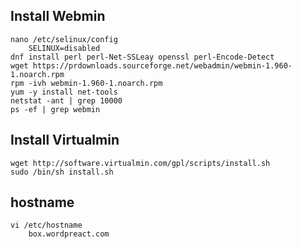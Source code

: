 ## Install Webmin
```
nano /etc/selinux/config
    SELINUX=disabled
dnf install perl perl-Net-SSLeay openssl perl-Encode-Detect    
wget https://prdownloads.sourceforge.net/webadmin/webmin-1.960-1.noarch.rpm
rpm -ivh webmin-1.960-1.noarch.rpm
yum -y install net-tools
netstat -ant | grep 10000
ps -ef | grep webmin
```  
## Install Virtualmin
```
wget http://software.virtualmin.com/gpl/scripts/install.sh
sudo /bin/sh install.sh
```
## hostname
```
vi /etc/hostname
    box.wordpreact.com
```

